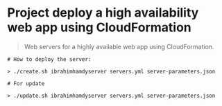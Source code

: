 # Project deploy a high availability web app using CloudFormation


> Web servers for a highly available web app using CloudFormation.


```
# How to deploy the server:

> ./create.sh ibrahimhamdyserver servers.yml server-parameters.json

# For update

> ./update.sh ibrahimhamdyserver servers.yml server-parameters.json
